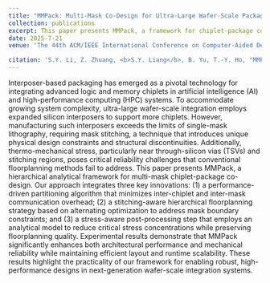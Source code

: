 ```yaml
---
title: "MMPack: Multi-Mask Co-Design for Ultra-Large Wafer-Scale Package Integration"
collection: publications
excerpt: This paper presents MMPack, a framework for chiplet-package co-design in large interposer-based systems. It introduces performance-driven partitioning, stitching-aware floorplanning, and stress-aware optimization to improve performance and reliability while maintaining scalability. 
date: 2025-7-21
venue: 'The 44th ACM/IEEE International Conference on Computer-Aided Design (<b>ICCAD</b>), <a href="https://2025.iccad.com/">Paper</a>'

citation: 'S.Y. Li, Z. Zhuang, <b>S.Y. Liang</b>, B. Yu, T.-Y. Ho, "MMPack: Multi-Mask Co-Design for Ultra-Large Wafer-Scale Package Integration," The 44th ACM/IEEE International Conference on Computer-Aided Design (<b>ICCAD</b>), 2025.'
---
```



Interposer-based packaging has emerged as a pivotal technology for integrating advanced logic and memory chiplets in artificial intelligence (AI) and high-performance computing (HPC) systems. 
To accommodate growing system complexity, ultra-large wafer-scale integration employs expanded silicon interposers to support more chiplets. 
However, manufacturing such interposers exceeds the limits of single-mask lithography, requiring mask stitching, a technique that introduces unique physical design constraints and structural discontinuities. 
Additionally, thermo-mechanical stress, particularly near through-silicon vias (TSVs) and stitching regions, poses critical reliability challenges that conventional floorplanning methods fail to address.
This paper presents MMPack, a hierarchical analytical framework for multi-mask chiplet-package co-design. 
Our approach integrates three key innovations:
(1) a performance-driven partitioning algorithm that minimizes inter-chiplet and inter-mask communication overhead; 
(2) a stitching-aware hierarchical floorplanning strategy based on alternating optimization to address mask boundary constraints; and
(3) a stress-aware post-processing step that employs an analytical model to reduce critical stress concentrations while preserving floorplanning quality.
Experimental results demonstrate that MMPack significantly enhances both architectural performance and mechanical reliability while maintaining efficient layout and runtime scalability. 
These results highlight the practicality of our framework for enabling robust, high-performance designs in next-generation wafer-scale integration systems.
